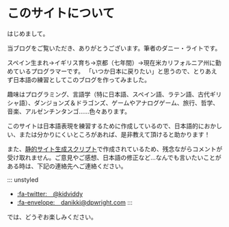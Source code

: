 # このサイトについて

はじめまして。

当ブログをご覧いただき、ありがとうございます。筆者のダニー・ライトです。

スペイン生まれ→イギリス育ち→京都（七年間）→現在米カリフォルニア州に勤めているプログラマーです。
「いつか日本に戻りたい」と思うので、とりあえず日本語の練習としてこのブログを作ってみました。

趣味はプログラミング、言語学（特に日本語、スペイン語、ラテン語、古代ギリシャ語）、ダンジョンズ＆ドラゴンズ、ゲームやアナログゲーム、旅行、哲学、音楽、アルゼンチンタンゴ……色々あります。

このサイトは日本語表現を練習するために作成しているので、日本語的におかしい、または分かりにくいところがあれば、是非教えて頂けると助かります！

また、[静的サイト生成スクリプト](/1)で作成されているため、残念ながらコメントが受け取れません。ご意見やご感想、日本語の修正など…なんでも言いたいことがある時は、下記の連絡先へご連絡ください。

::: unstyled
* [:fa-twitter:　@kidviddy](https://twitter.com/kidviddy)
* [:fa-envelope:　danikki@dpwright.com](mailto:danikki@dpwright.com)
:::

では、どうぞお楽しみください。
